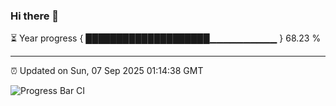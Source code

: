 ### Hi there 👋

⏳ Year progress { ████████████████████▁▁▁▁▁▁▁▁▁▁ } 68.23 %

---

⏰ Updated on Sun, 07 Sep 2025 01:14:38 GMT

![Progress Bar CI](https://github.com/liununu/liununu/workflows/Progress%20Bar%20CI/badge.svg)
